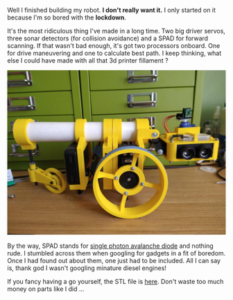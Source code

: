 Well I finished building my robot. __I don't really want it.__ I only started on it because I'm so bored with the __lockdown__.

It's the most ridiculous thing I've made in a long time. Two big driver servos, three sonar detectors (for collision avoidance) and a SPAD for forward scanning. If that wasn't bad enough, it's got two processors onboard. One for drive maneuvering and one to calculate best path. I keep thinking, what else I could have made with all that 3d printer fillament ?

![](/pictures/robot.png "One way to waste 3d fillament")

By the way, SPAD stands for [single photon avalanche diode](https://en.wikipedia.org/wiki/Single-photon_avalanche_diode "Wikipedia link") and nothing rude. I stumbled across them when googling for gadgets in a fit of boredom. Once I had found out about them, one just had to be included. All I can say is, thank god I wasn't googling minature diesel engines!

If you fancy having a go yourself, the STL file is [here](https://github.com/wicked-rainman/STL/blob/master/3WheeledRobot.stl). Don't waste too much money
on parts like I did ...
